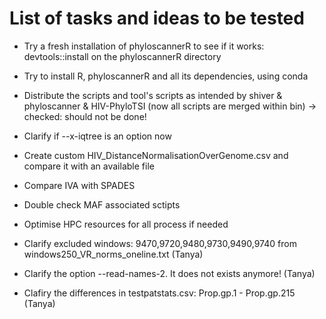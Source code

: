 # List of tasks and ideas to be tested

- Try a fresh installation of phyloscannerR to see if it works:
devtools::install on the phyloscannerR directory

- Try to install R, phyloscannerR and all its dependencies, using conda

- Distribute the scripts and tool's scripts as intended by shiver & phyloscanner & HIV-PhyloTSI (now all scripts are merged within bin) -> checked: should not be done!

- Clarify if --x-iqtree is an option now

- Create custom HIV_DistanceNormalisationOverGenome.csv and compare it with an available file

- Compare IVA with SPADES

- Double check MAF associated sctipts

- Optimise HPC resources for all process if needed

- Clarify excluded windows: 9470,9720,9480,9730,9490,9740 from windows250_VR_norms_oneline.txt (Tanya)

- Clarify the option --read-names-2. It does not exists anymore! (Tanya)

- Clafiry the differences in testpatstats.csv: Prop.gp.1 - Prop.gp.215 (Tanya)
